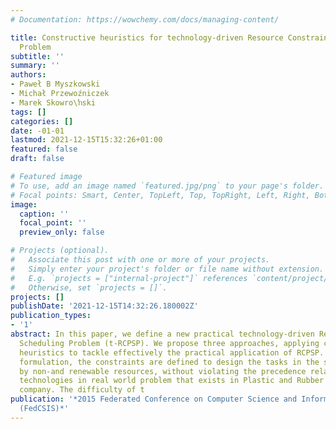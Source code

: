 ```yaml
---
# Documentation: https://wowchemy.com/docs/managing-content/

title: Constructive heuristics for technology-driven Resource Constrained Scheduling
  Problem
subtitle: ''
summary: ''
authors:
- Paweł B Myszkowski
- Michał Przewoźniczek
- Marek Skowro\ŉski
tags: []
categories: []
date: -01-01
lastmod: 2021-12-15T15:32:26+01:00
featured: false
draft: false

# Featured image
# To use, add an image named `featured.jpg/png` to your page's folder.
# Focal points: Smart, Center, TopLeft, Top, TopRight, Left, Right, BottomLeft, Bottom, BottomRight.
image:
  caption: ''
  focal_point: ''
  preview_only: false

# Projects (optional).
#   Associate this post with one or more of your projects.
#   Simply enter your project's folder or file name without extension.
#   E.g. `projects = ["internal-project"]` references `content/project/deep-learning/index.md`.
#   Otherwise, set `projects = []`.
projects: []
publishDate: '2021-12-15T14:32:26.180002Z'
publication_types:
- '1'
abstract: In this paper, we define a new practical technology-driven Resource Constrained
  Scheduling Problem (t-RCPSP). We propose three approaches, applying constructive
  heuristics to tackle effectively the practical application of RCPSP. In the RCPSP
  formulation, the constraints are defined to design the tasks in the spaces constructed
  by non-and renewable resources, without violating the precedence relationships and
  technologies in real world problem that exists in Plastic and Rubber Processing
  company. The difficulty of t
publication: '*2015 Federated Conference on Computer Science and Information Systems
  (FedCSIS)*'
---
```

